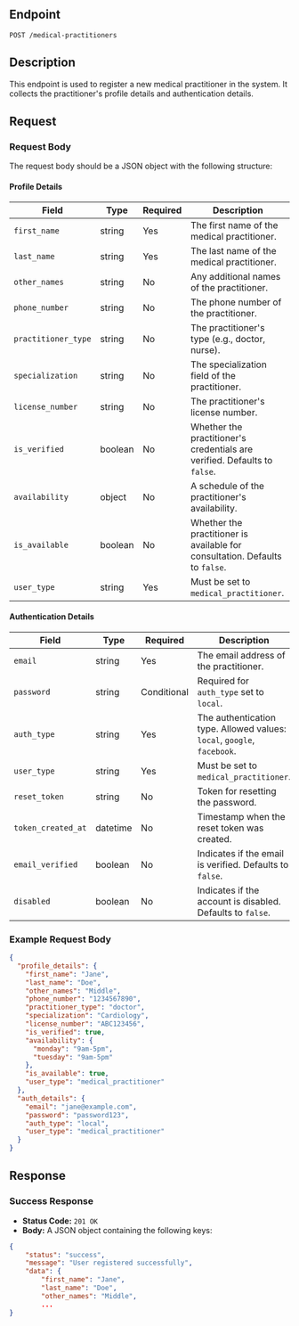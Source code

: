 

## Endpoint
`POST /medical-practitioners`

## Description
This endpoint is used to register a new medical practitioner in the system. It collects the practitioner's profile details and authentication details.

## Request

### Request Body
The request body should be a JSON object with the following structure:

#### Profile Details
| Field              | Type     | Required | Description                                      |
|--------------------|----------|----------|--------------------------------------------------|
| `first_name`       | string   | Yes      | The first name of the medical practitioner.      |
| `last_name`        | string   | Yes      | The last name of the medical practitioner.       |
| `other_names`      | string   | No       | Any additional names of the practitioner.        |
| `phone_number`     | string   | No       | The phone number of the practitioner.            |
| `practitioner_type`| string   | No       | The practitioner's type (e.g., doctor, nurse).   |
| `specialization`   | string   | No       | The specialization field of the practitioner.    |
| `license_number`   | string   | No       | The practitioner's license number.               |
| `is_verified`      | boolean  | No       | Whether the practitioner's credentials are verified. Defaults to `false`. |
| `availability`     | object   | No       | A schedule of the practitioner's availability.   |
| `is_available`     | boolean  | No       | Whether the practitioner is available for consultation. Defaults to `false`. |
| `user_type`        | string   | Yes      | Must be set to `medical_practitioner`.           |

#### Authentication Details
| Field               | Type     | Required | Description                                |
|---------------------|----------|----------|--------------------------------------------|
| `email`             | string   | Yes      | The email address of the practitioner.     |
| `password`          | string   | Conditional | Required for `auth_type` set to `local`.  |
| `auth_type`         | string   | Yes      | The authentication type. Allowed values: `local`, `google`, `facebook`. |
| `user_type`         | string   | Yes      | Must be set to `medical_practitioner`.     |
| `reset_token`       | string   | No       | Token for resetting the password.          |
| `token_created_at`  | datetime | No       | Timestamp when the reset token was created.|
| `email_verified`    | boolean  | No       | Indicates if the email is verified. Defaults to `false`. |
| `disabled`          | boolean  | No       | Indicates if the account is disabled. Defaults to `false`. |

### Example Request Body
```json
{
  "profile_details": {
    "first_name": "Jane",
    "last_name": "Doe",
    "other_names": "Middle",
    "phone_number": "1234567890",
    "practitioner_type": "doctor",
    "specialization": "Cardiology",
    "license_number": "ABC123456",
    "is_verified": true,
    "availability": {
      "monday": "9am-5pm",
      "tuesday": "9am-5pm"
    },
    "is_available": true,
    "user_type": "medical_practitioner"
  },
  "auth_details": {
    "email": "jane@example.com",
    "password": "password123",
    "auth_type": "local",
    "user_type": "medical_practitioner"
  }
}
```

## Response

### Success Response
- **Status Code:** `201 OK`
- **Body:** A JSON object containing the following keys:

```json
{
	"status": "success",
	"message": "User registered successfully",
	"data": {
		"first_name": "Jane",
		"last_name": "Doe",
		"other_names": "Middle",
		...
}